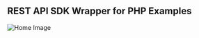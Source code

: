## REST API SDK Wrapper for PHP Examples

![Home Image](https://raw.githubusercontent.com/wiki/paypal/PayPal-PHP-SDK/images/homepage.jpg)